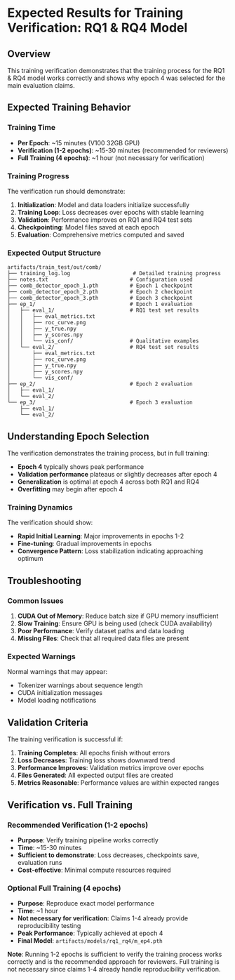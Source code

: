 # Expected Results for Training Verification: RQ1 & RQ4 Model

## Overview

This training verification demonstrates that the training process for the RQ1 & RQ4 model works correctly and shows why epoch 4 was selected for the main evaluation claims.

## Expected Training Behavior

### Training Time

- **Per Epoch**: ~15 minutes (V100 32GB GPU)
- **Verification (1-2 epochs)**: ~15-30 minutes (recommended for reviewers)
- **Full Training (4 epochs)**: ~1 hour (not necessary for verification)

### Training Progress

The verification run should demonstrate:

1. **Initialization**: Model and data loaders initialize successfully
2. **Training Loop**: Loss decreases over epochs with stable learning
3. **Validation**: Performance improves on RQ1 and RQ4 test sets
4. **Checkpointing**: Model files saved at each epoch
5. **Evaluation**: Comprehensive metrics computed and saved

### Expected Output Structure

```
artifacts/train_test/out/comb/
├── training_log.log                    # Detailed training progress
├── notes.txt                          # Configuration used
├── comb_detector_epoch_1.pth          # Epoch 1 checkpoint
├── comb_detector_epoch_2.pth          # Epoch 2 checkpoint
├── comb_detector_epoch_3.pth          # Epoch 3 checkpoint
├── ep_1/                              # Epoch 1 evaluation
│   ├── eval_1/                        # RQ1 test set results
│   │   ├── eval_metrics.txt
│   │   ├── roc_curve.png
│   │   ├── y_true.npy
│   │   ├── y_scores.npy
│   │   └── vis_conf/                  # Qualitative examples
│   └── eval_2/                        # RQ4 test set results
│       ├── eval_metrics.txt
│       ├── roc_curve.png
│       ├── y_true.npy
│       ├── y_scores.npy
│       └── vis_conf/
├── ep_2/                              # Epoch 2 evaluation
│   ├── eval_1/
│   └── eval_2/
└── ep_3/                              # Epoch 3 evaluation
    ├── eval_1/
    └── eval_2/
```

## Understanding Epoch Selection

The verification demonstrates the training process, but in full training:

- **Epoch 4** typically shows peak performance
- **Validation performance** plateaus or slightly decreases after epoch 4
- **Generalization** is optimal at epoch 4 across both RQ1 and RQ4
- **Overfitting** may begin after epoch 4

### Training Dynamics

The verification should show:

- **Rapid Initial Learning**: Major improvements in epochs 1-2
- **Fine-tuning**: Gradual improvements in epochs
- **Convergence Pattern**: Loss stabilization indicating approaching optimum

## Troubleshooting

### Common Issues

1. **CUDA Out of Memory**: Reduce batch size if GPU memory insufficient
2. **Slow Training**: Ensure GPU is being used (check CUDA availability)
3. **Poor Performance**: Verify dataset paths and data loading
4. **Missing Files**: Check that all required data files are present

### Expected Warnings

Normal warnings that may appear:

- Tokenizer warnings about sequence length
- CUDA initialization messages
- Model loading notifications

## Validation Criteria

The training verification is successful if:

1. **Training Completes**: All epochs finish without errors
2. **Loss Decreases**: Training loss shows downward trend
3. **Performance Improves**: Validation metrics improve over epochs
4. **Files Generated**: All expected output files are created
5. **Metrics Reasonable**: Performance values are within expected ranges

## Verification vs. Full Training

### Recommended Verification (1-2 epochs)

- **Purpose**: Verify training pipeline works correctly
- **Time**: ~15-30 minutes
- **Sufficient to demonstrate**: Loss decreases, checkpoints save, evaluation runs
- **Cost-effective**: Minimal compute resources required

### Optional Full Training (4 epochs)

- **Purpose**: Reproduce exact model performance
- **Time**: ~1 hour
- **Not necessary for verification**: Claims 1-4 already provide reproducibility testing
- **Peak Performance**: Typically achieved at epoch 4
- **Final Model**: `artifacts/models/rq1_rq4/m_ep4.pth`

**Note**: Running 1-2 epochs is sufficient to verify the training process works correctly and is the recommended approach for reviewers. Full training is not necessary since claims 1-4 already handle reproducibility verification.
